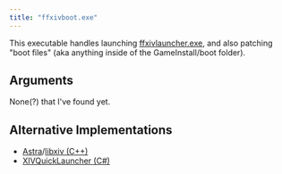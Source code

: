 ```yaml
---
title: "ffxivboot.exe"
---
```


This executable handles launching [ffxivlauncher.exe](executable/ffxivlauncher), and also patching "boot files" (aka anything inside of the GameInstall/boot folder).

## Arguments

None(?) that I've found yet.

## Alternative Implementations

* [Astra](https://git.sr.ht/~redstrate/astra/tree/main/item/launcher/core/src/squareboot.cpp)/[libxiv (C++)](https://git.sr.ht/~redstrate/libxiv/tree/main/item/src/patch.cpp)
* [XIVQuickLauncher (C#)](https://github.com/goatcorp/FFXIVQuickLauncher/blob/master/src/XIVLauncher.Common/Game/Launcher.cs)
